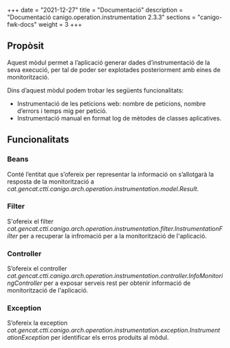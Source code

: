 +++
date        = "2021-12-27"
title       = "Documentació"
description = "Documentació canigo.operation.instrumentation 2.3.3"
sections    = "canigo-fwk-docs"
weight      = 3
+++

## Propòsit

Aquest mòdul permet a l’aplicació generar dades d’instrumentació de la seva execució, per tal de poder ser explotades posteriorment amb eines de monitorització.

Dins d’aquest mòdul podem trobar les següents funcionalitats:

* Instrumentació de les peticions web: nombre de peticions, nombre d’errors i temps mig per petició.
* Instrumentació manual en format log de mètodes de classes aplicatives.


## Funcionalitats

### Beans

Conté l’entitat que s’ofereix per representar la informació on s’allotgarà la resposta de la monitorització a *cat.gencat.ctti.canigo.arch.operation.instrumentation.model.Result*.

### Filter

S'ofereix el filter *cat.gencat.ctti.canigo.arch.operation.instrumentation.filter.InstrumentationFilter* per a recuperar la infromació per a la monitorització de l'aplicació.

### Controller

S’ofereix el controller *cat.gencat.ctti.canigo.arch.operation.instrumentation.controller.InfoMonitoringController* per a exposar serveis rest per obtenir informació de monitorització de l'aplicació.

### Exception

S’ofereix la exception *cat.gencat.ctti.canigo.arch.operation.instrumentation.exception.InstrumentationException* per identificar els erros produits al mòdul.
